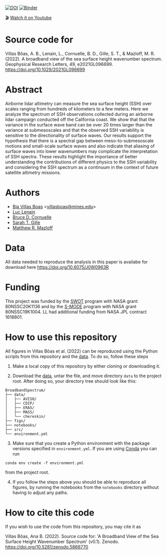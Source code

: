 [![DOI](https://zenodo.org/badge/DOI/10.5281/zenodo.5866770.svg)](https://doi.org/10.5281/zenodo.5866770) [![Binder](https://mybinder.org/badge_logo.svg)](https://mybinder.org/v2/gh/biavillasboas/BroadbandSpectrum/HEAD)

🎬 [Watch it on Youtube](https://www.youtube.com/watch?v=4q0VQcf63j8)



# Source code for 
Villas Bôas, A. B., Lenain, L., Cornuelle, B. D., Gille, S. T., & Mazloff, M. R. (2022). A broadband view of the sea surface height wavenumber spectrum. Geophysical Research Letters, 49, e2021GL096699. https://doi.org/10.1029/2021GL096699

# Abstract
Airborne lidar altimetry can measure the sea surface height (SSH) over scales ranging from hundreds of kilometers to a few meters. 
Here we analyze the spectrum of SSH observations collected during an airborne lidar campaign conducted off the California coast. 
We show that that the variance in the surface wave band can be over 20 times larger than the variance at submesoscales and that the observed SSH 
variability is sensitive to the directionality of surface waves. Our results support the hypothesis that there is a spectral gap 
between meso-to-submesoscale motions and small-scale surface waves and also indicate that aliasing of surface waves into lower
wavenumbers may complicate the interpretation of SSH spectra. These results highlight the importance of better understanding the 
contributions of different physics to the SSH variability and considering the SSH spectrum as a continuum in the context of future 
satellite altimetry missions.

# Authors
* [Bia Villas Boas](https://biavillasboas.github.io/) <<villasboas@mines.edu>>
* [Luc Lenain](https://airsea.ucsd.edu/people/)
* [Bruce D. Cornuelle](http://scrippsscholars.ucsd.edu/bcornuelle)
* [Sarah T. Gille](http://www-pord.ucsd.edu/~sgille/)
* [Matthew R. Mazloff](http://scrippsscholars.ucsd.edu/mmazloff)


# Data
All data needed to reproduce the analysis in this paper is availabe for download here https://doi.org/10.6075/J0W0963R

# Funding
This project was funded by the [SWOT](https://swot.jpl.nasa.gov/) program with NASA grant 80NSSC20K1136 
and by the [S-MODE](http://smode.whoi.edu/) program with NASA grant 80NSSC19K1004.
LL had additional funding from NASA JPL contract 1618801.

# How to use this repository

All figures in Villas Bôas et al. (2022) can be reproduced using the Python scripts from this repository and the [data](https://doi.org/10.6075/J0W0963R). To do so, follow these steps

1. Make a local copy of this repository by either cloning or downloading it.

2. Download the [data](https://doi.org/10.6075/J0W0963R), untar the file, and move directory `data` to the project root. After doing so, your directory tree should look like this:

```
BroadbandSpectrum/
├── data/
│   ├── AVISO/
│   ├── CDIP/
│   ├── ERA5/
│   ├── MASS/
│   └── chereskin/
├── figs/
├── notebooks/
├── src/
└── environment.yml
```
3. Make sure that you create a Python environment with the package versions specified in `environment.yml`. If you are using [Conda](https://docs.conda.io/en/latest/) you can run 

`conda env create -f environment.yml`

from the project root.

4. If you follow the steps above you should be able to reproduce all figures, by running the notebooks from the `notebooks` directory without having to adjust any paths.

# How to cite this code

If you wish to use the code from this repository, you may cite it as 

Villas Bôas, Ana B. (2022). Source code for: 'A Broadband View of the Sea Surface Height Wavenumber Spectrum' (v0.1). Zenodo. https://doi.org/10.5281/zenodo.5866770
